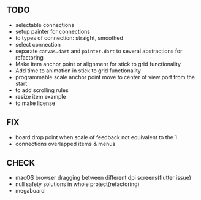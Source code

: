 ## TODO

* selectable connections
* setup painter for connections
* to types of connection: straight, smoothed
* select connection
* separate `canvas.dart` and `painter.dart` to several abstractions for refactoring 
* Make item anchor point or alignment for stick to grid functionality
* Add time to animation in stick to grid functionality
* programmable scale anchor point move to center of view port from the start
* to add scrolling rules
* resize item example   
* to make license

## FIX

* board drop point when scale of feedback not equivalent to the 1
* connections overlapped items & menus

## CHECK

* macOS browser dragging between different dpi screens(flutter issue)
* null safety solutions in whole project(refactoring)
* megaboard
